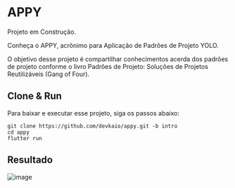 # APPY

Projeto em Construção.

Conheça o APPY, acrônimo para Aplicação de Padrões de Projeto YOLO.

O objetivo desse projeto é compartilhar conhecimentos acerda dos padrões de projeto conforme o livro Padrões de Projeto: Soluções de Projetos Reutilizáveis (Gang of Four).

## Clone & Run
Para baixar e executar esse projeto, siga os passos abaixo:

```
git clone https://github.com/devkaio/appy.git -b intro
cd appy
flutter run
```

## Resultado
![image](screenshots/main.gif)